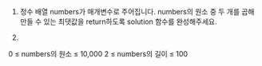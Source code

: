 1. 정수 배열 numbers가 매개변수로 주어집니다. numbers의 원소 중 두 개를 곱해 만들 수 있는 최댓값을 return하도록 solution 함수를 완성해주세요.

2. 
0 ≤ numbers의 원소 ≤ 10,000
2 ≤ numbers의 길이 ≤ 100

